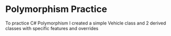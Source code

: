 # Polymorphism Practice
To practice C# Polymorphism I created a simple Vehicle class and 2 derived classes with specific features and overrides
